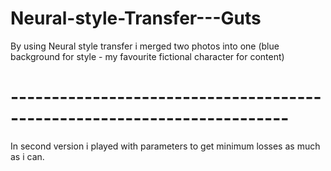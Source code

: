 # Neural-style-Transfer---Guts
By using Neural style transfer i merged two photos into one (blue background for style - my favourite fictional character for content) 
# ------------------------------------------------------------------------
In second version i played with parameters to get minimum losses as much as i can. 
